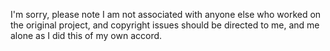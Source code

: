 I'm sorry, please note I am not associated with anyone else who worked on the original project, and copyright issues should be directed to me, and me alone as I did this of my own accord.
